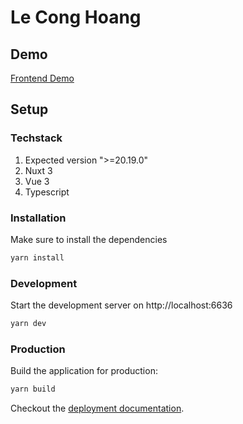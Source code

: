 # Le Cong Hoang

## Demo

[Frontend Demo](https://frontend-nuxt-3-testing.vercel.app/)

## Setup

### Techstack

1. Expected version ">=20.19.0"
1. Nuxt 3
1. Vue 3
1. Typescript

### Installation

Make sure to install the dependencies

```bash
yarn install
```

### Development

Start the development server on http://localhost:6636

```bash
yarn dev
```

### Production

Build the application for production:

```bash
yarn build
```

Checkout the [deployment documentation](https://v3.nuxtjs.org/docs/deployment).
